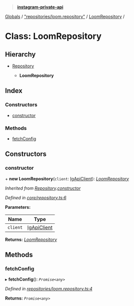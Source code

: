 > **[instagram-private-api](../README.md)**

[Globals](../README.md) / ["repositories/loom.repository"](../modules/_repositories_loom_repository_.md) / [LoomRepository](_repositories_loom_repository_.loomrepository.md) /

# Class: LoomRepository

## Hierarchy

* [Repository](_core_repository_.repository.md)

  * **LoomRepository**

## Index

### Constructors

* [constructor](_repositories_loom_repository_.loomrepository.md#constructor)

### Methods

* [fetchConfig](_repositories_loom_repository_.loomrepository.md#fetchconfig)

## Constructors

###  constructor

\+ **new LoomRepository**(`client`: [IgApiClient](_core_client_.igapiclient.md)): *[LoomRepository](_repositories_loom_repository_.loomrepository.md)*

*Inherited from [Repository](_core_repository_.repository.md).[constructor](_core_repository_.repository.md#constructor)*

*Defined in [core/repository.ts:6](https://github.com/dilame/instagram-private-api/blob/173bc62/src/core/repository.ts#L6)*

**Parameters:**

Name | Type |
------ | ------ |
`client` | [IgApiClient](_core_client_.igapiclient.md) |

**Returns:** *[LoomRepository](_repositories_loom_repository_.loomrepository.md)*

## Methods

###  fetchConfig

▸ **fetchConfig**(): *`Promise<any>`*

*Defined in [repositories/loom.repository.ts:4](https://github.com/dilame/instagram-private-api/blob/173bc62/src/repositories/loom.repository.ts#L4)*

**Returns:** *`Promise<any>`*